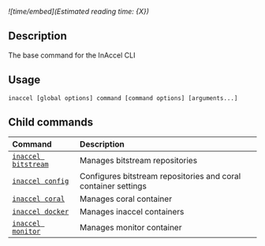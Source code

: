 *![time/embed](Estimated reading time: {X})*

## Description

The base command for the InAccel CLI

## Usage

```text
inaccel [global options] command [command options] [arguments...]
```

## Child commands

| Command                                     | Description                                                    |
| :------------------------------------------ | :------------------------------------------------------------- |
| [` inaccel bitstream `](bitstream/index.md) | Manages bitstream repositories                                 |
| [` inaccel config `](config/index.md)       | Configures bitstream repositories and coral container settings |
| [` inaccel coral `](coral/index.md)         | Manages coral container                                        |
| [` inaccel docker `](docker/index.md)       | Manages inaccel containers                                     |
| [` inaccel monitor `](monitor/index.md)     | Manages monitor container                                      |
